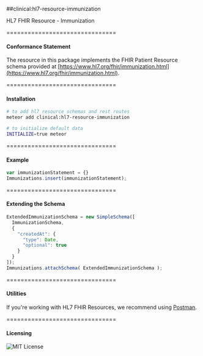 ##clinical:hl7-resource-immunization

HL7 FHIR Resource - Immunization


===============================
#### Conformance Statement  

The resource in this package implements the FHIR Patient Resource schema provided at  [https://www.hl7.org/fhir/immunization.html](https://www.hl7.org/fhir/immunization.html).  


===============================
#### Installation  

````bash
# to add hl7 resource schemas and rest routes
meteor add clinical:hl7-resource-immunization

# to initialize default data
INITIALIZE=true meteor
````

===============================
#### Example   

```js
var immunizationStatement = {}
Immunizations.insert(immunizationStatement);
```

===============================
#### Extending the Schema

```js
ExtendedImmunizationSchema = new SimpleSchema([
  ImmunizationSchema,
  {
    "createdAt": {
      "type": Date,
      "optional": true
    }
  }
]);
Immunizations.attachSchema( ExtendedImmunizationSchema );
```



===============================
#### Utilities  

If you're working with HL7 FHIR Resources, we recommend using [Postman](https://chrome.google.com/webstore/detail/postman/fhbjgbiflinjbdggehcddcbncdddomop?hl=en).




===============================
#### Licensing  

![MIT License](https://img.shields.io/badge/license-MIT-blue.svg)

